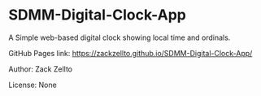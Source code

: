# SDMM-Digital-Clock-App

A Simple web-based digital clock showing local time and ordinals.

GitHub Pages link: https://zackzellto.github.io/SDMM-Digital-Clock-App/

Author:
Zack Zellto

License: None
